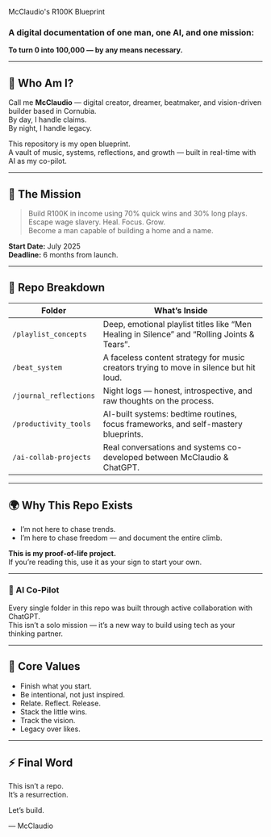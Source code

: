  McClaudio's R100K Blueprint

### A digital documentation of one man, one AI, and one mission:  
**To turn 0 into 100,000 — by any means necessary.**

---

## 💭 Who Am I?

Call me **McClaudio** — digital creator, dreamer, beatmaker, and vision-driven builder based in Cornubia.  
By day, I handle claims.  
By night, I handle legacy.

This repository is my open blueprint.  
A vault of music, systems, reflections, and growth — built in real-time with AI as my co-pilot.

---

## 🚀 The Mission

> Build R100K in income using 70% quick wins and 30% long plays.  
> Escape wage slavery. Heal. Focus. Grow.  
> Become a man capable of building a home and a name.

**Start Date:** July 2025  
**Deadline:** 6 months from launch.

---

## 🧱 Repo Breakdown

| Folder | What’s Inside |
|--------|----------------|
| `/playlist_concepts` | Deep, emotional playlist titles like “Men Healing in Silence” and “Rolling Joints & Tears”. |
| `/beat_system` | A faceless content strategy for music creators trying to move in silence but hit loud. |
| `/journal_reflections` | Night logs — honest, introspective, and raw thoughts on the process. |
| `/productivity_tools` | AI-built systems: bedtime routines, focus frameworks, and self-mastery blueprints. |
| `/ai-collab-projects` | Real conversations and systems co-developed between McClaudio & ChatGPT. |

---

## 🌍 Why This Repo Exists

- I’m not here to chase trends.  
- I’m here to chase freedom — and document the entire climb.

**This is my proof-of-life project.**  
If you’re reading this, use it as your sign to start your own.

---

### 🤖 AI Co-Pilot

Every single folder in this repo was built through active collaboration with ChatGPT.  
This isn’t a solo mission — it’s a new way to build using tech as your thinking partner.

---

## 🥋 Core Values

- Finish what you start.  
- Be intentional, not just inspired.  
- Relate. Reflect. Release.  
- Stack the little wins.  
- Track the vision.  
- Legacy over likes.

---

## ⚡ Final Word

This isn’t a repo.  
It’s a resurrection.

Let’s build.

— McClaudio
